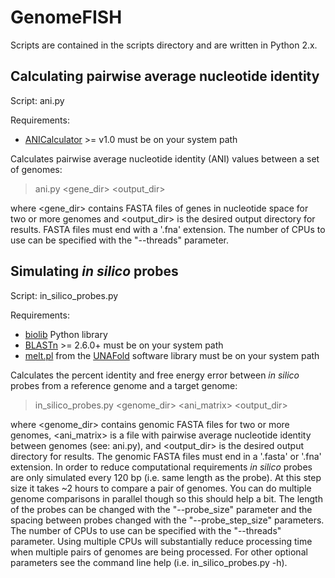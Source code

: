 # GenomeFISH

Scripts are contained in the scripts directory and are written in Python 2.x.

## Calculating pairwise average nucleotide identity

Script: ani.py

Requirements:
* [ANICalculator](https://ani.jgi-psf.org/html/home.php?) >= v1.0 must be on your system path

Calculates pairwise average nucleotide identity (ANI) values between a set of genomes:
> ani.py <gene_dir> <output_dir>

where <gene_dir> contains FASTA files of genes in nucleotide space for two or more genomes and <output_dir> is the desired output directory for results. FASTA files must end with a '.fna' extension. The number of CPUs to use can be specified with the "--threads" parameter.

## Simulating <i>in silico</i> probes

Script: in_silico_probes.py

Requirements:
* [biolib](https://github.com/dparks1134/biolib) Python library
* [BLASTn](http://blast.ncbi.nlm.nih.gov) >= 2.6.0+ must be on your system path
* [melt.pl](http://unafold.rna.albany.edu/?q=unafold-man-pages/melt.pl) from the [UNAFold](http://unafold.rna.albany.edu/?q=unafold-man-pages) software library must be on your system path

Calculates the percent identity and free energy error between <i>in silico</i> probes from a reference genome and a target genome:
> in_silico_probes.py <genome_dir> <ani_matrix> <output_dir>

where <genome_dir> contains genomic FASTA files for two or more genomes, <ani_matrix> is a file with pairwise average nucleotide identity between genomes (see: ani.py), and <output_dir> is the desired output directory for results. The genomic FASTA files must end in a '.fasta' or '.fna' extension. In order to reduce computational requirements <i>in silico</i> probes are only simulated every 120 bp (i.e. same length as the probe). At this step size it takes ~2 hours to compare a pair of genomes. You can do multiple genome comparisons in parallel though so this should help a bit. The length of the probes can be changed with the "--probe_size" parameter and the spacing between probes changed with the "--probe_step_size" parameters. The number of CPUs to use can be specified with the "--threads" parameter. Using multiple CPUs will substantially reduce processing time when multiple pairs of genomes are being processed. For other optional parameters see the command line help (i.e. in_silico_probes.py -h).
